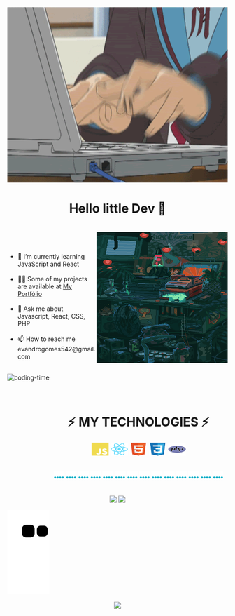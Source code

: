 
   
      
   <img src="anime.gif" alt="anime" width="100%" height="400">
    
   <h1 align="center">Hello little Dev 👋</h1>
   <br>
   <img align="right" src="collAnime.gif" alt="anime" width="300" height="300"> <br>
       <br>
        <ul >
            <li>🌱 I’m currently learning JavaScript and React</li>
              <br>
            <li>👨‍💻 Some of my projects are available at <a href="https://p-inky.vercel.app/">My Portfólio</a></li>
              <br> 
           <li>💬 Ask me about Javascript, React, CSS, PHP</li>
              <br> 
           <li>📫 How to reach me evandrogomes542@gmail.com</li>
        </ul>
       
   </div>
     </div>
   
    
  <br>
  <div align="center">
  <img align="left" height="250" alt="coding-time" src="code.gif">
     <br><br><br>
  <h1>⚡ MY TECHNOLOGIES ⚡</h1>
  <p>
    <img height="30" width="40" alt="js-icon" src="https://raw.githubusercontent.com/devicons/devicon/master/icons/javascript/javascript-plain.svg">
    <img height="30" width="40" alt="react-icon" src="https://raw.githubusercontent.com/devicons/devicon/master/icons/react/react-original.svg">
    <img height="30" width="40" alt="html-icon" src="https://raw.githubusercontent.com/devicons/devicon/master/icons/html5/html5-original.svg">
    <img height="30" width="40" alt="css-icon" src="https://raw.githubusercontent.com/devicons/devicon/master/icons/css3/css3-original.svg">
    <img height="30" width="40" alt="c-icon" src="https://raw.githubusercontent.com/devicons/devicon/master/icons/php/php-original.svg">
  </p>


<br>
   <img  src="loading2.gif" alt="anime" width="24" height="20px">
   <img  src="loading2.gif" alt="anime" width="24" height="20px">
   <img  src="loading2.gif" alt="anime" width="24" height="20px">
   <img  src="loading2.gif" alt="anime" width="24" height="20px">
      <img  src="loading2.gif" alt="anime" width="24" height="20px">
   <img  src="loading2.gif" alt="anime" width="24" height="20px">
   <img  src="loading2.gif" alt="anime" width="24" height="20px">
   <img  src="loading2.gif" alt="anime" width="24" height="20px">
    <img  src="loading2.gif" alt="anime" width="24" height="20px">
   <img  src="loading2.gif" alt="anime" width="24" height="20px">
      <img  src="loading2.gif" alt="anime" width="24" height="20px">
   <img  src="loading2.gif" alt="anime" width="24" height="20px">
   <img  src="loading2.gif" alt="anime" width="24" height="20px">
   <img  src="loading2.gif" alt="anime" width="24" height="20px">
 
  </div>
  <div align="center">
        <br>
        <br>
        <img  align="start"height="180em" src="https://github-readme-stats.vercel.app/api?username=EGAMER26&show_icons=true&theme=great-gatsby&include_all_commits=true&count_private=true"/>
        <img align="start" height="180em" src="https://github-readme-stats.vercel.app/api/top-langs/?username=EGAMER26&layout=compact&langs_count=16&theme=great-gatsby"/>
      </div>


![snake gif](https://github.com/EGAMER26/EGAMER26/blob/output/github-contribution-grid-snake.svg)
<p align="center">   <img alingn="center" src="https://profile-counter.glitch.me/EGAMER26/count.svg" /></p>


                                                                 


<!--
**EGAMER26/EGAMER26** is a ✨ _special_ ✨ repository because its `README.md` (this file) appears on your GitHub profile.

Here are some ideas to get you started:

- 🔭 I’m currently working on ...
- 🌱 I’m currently learning ...
- 👯 I’m looking to collaborate on ...
- 🤔 I’m looking for help with ...
- 💬 Ask me about ...
- 📫 How to reach me: ...
- 😄 Pronouns: ...
- ⚡ Fun fact: ...
-->
